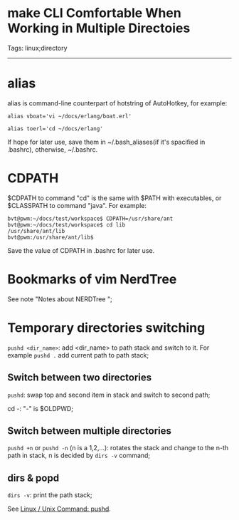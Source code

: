 # make CLI Comfortable When Working in Multiple Directoies
Tags: linux;directory

------

# alias

alias is command-line counterpart of hotstring of AutoHotkey, for example:

    alias vboat='vi ~/docs/erlang/boat.erl'

    alias toerl='cd ~/docs/erlang' 

If hope for later use, save them in ~/.bash_aliases(if it's spacified in .bashrc), otherwise, ~/.bashrc.

# CDPATH

$CDPATH to command "cd" is the same with $PATH with executables, or $CLASSPATH to command "java". For example:
 
    bvt@pwm:~/docs/test/workspace$ CDPATH=/usr/share/ant 
    bvt@pwm:~/docs/test/workspace$ cd lib 
    /usr/share/ant/lib 
    bvt@pwm:/usr/share/ant/lib$

Save the value of CDPATH in .bashrc for later use.

# Bookmarks of vim NerdTree

See note "Notes about NERDTree ";

# Temporary directories switching

`pushd <dir_name>`: add <dir_name> to path stack and switch to it. For example `pushd .` add current path to path stack;

## Switch between two directories

`pushd`: swap top and second item in stack and switch to second path;

cd -: "-" is $OLDPWD;

## Switch between multiple directories

`pushd +n` or `pushd -n` (n is a 1,2,...): rotates the stack and change to the n-th path in stack, n is decided by `dirs -v` command;

## dirs & popd

`dirs -v`: print the path stack;

See [Linux / Unix Command: pushd](http://linux.about.com/library/cmd/blcmdl1_pushd.htm).
